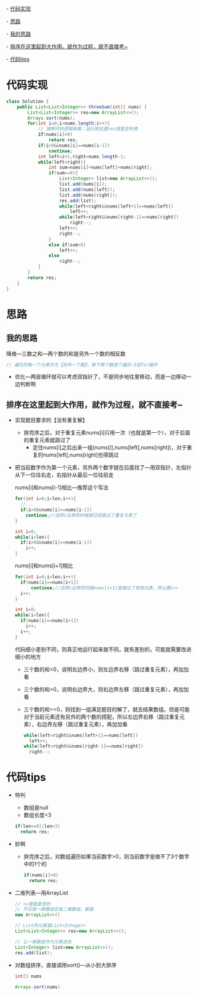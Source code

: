 

\- [代码实现](#代码实现)

\- [思路](#思路)

  \- [我的思路](#我的思路)

  \- [排序在这里起到大作用，就作为过程，就不直接考~](#排序在这里起到大作用就作为过程就不直接考)

\- [代码tips](#代码tips)



# 代码实现

```java
class Solution {
    public List<List<Integer>> threeSum(int[] nums) {
        List<List<Integer>> res=new ArrayList<>();
        Arrays.sort(nums);
        for(int i=0;i<nums.length;i++){
            // 按照代码逻辑来看：运行到这里res就是空列表
            if(nums[i]>0)
                return res;
            if(i>0&&nums[i]==nums[i-1])
                continue;
            int left=i+1,right=nums.length-1;
            while(left<right){
                int sum=nums[i]+nums[left]+nums[right];
                if(sum==0){
                    List<Integer> list=new ArrayList<>();
                    list.add(nums[i]);
                    list.add(nums[left]);
                    list.add(nums[right]);
                    res.add(list);
                    while(left<right&&nums[left+1]==nums[left])
                        left++;
                    while(left<right&&nums[right-1]==nums[right])
                        right--;
                    left++;
                    right--;
                }
                else if(sum<0)
                    left++;
                else
                    right--;
            }
        }
        return res;
    }
}
```

# 思路

## 我的思路

降维—三数之和—两个数的和是另外一个数的相反数

```java
// 遍历的每一个元素作为【另外一个数】，剩下两个数逐个遍历—3层for循环
```

- 优化—两层循环就可以考虑双指针了，不是同步地往里移动，而是一边移动一边判断啊

## 排序在这里起到大作用，就作为过程，就不直接考~

- 实现题目要求的【没有重复解】

  - 排完序之后，对于重复元素nums[i]只用一次（也就是第一个），对于后面的重复元素就跳过了
    - 定住nums[i]之后出来一组(nums[i],nums[left],nums[right])，对于重复的nums[left],nums[right]也得跳过

- 把当前数字作为第一个元素，另外两个数字就在后面找了—用双指针，左指针从下一位往右走，右指针从最后一位往前走

  nums[i]和nums[i-1]相比—推荐这个写法

  ```java
  for(int i=0;i<len;i++){
    //...
    if(i>0&&nums[i]==nums[i-1])
      continue;//这样i出来的时候就已经跳过了重复元素了
  }
  ```

  ```java
  int i=0;
  while(i<len){
    if(i>0&&nums[i]==nums[i-1])
      i++;
  }
  ```

  nums[i]和nums[i+1]相比

  ```java
  for(int i=0;i<len;i++){
    if(nums[i]==nums[i+1])
      	continue;//这样i出来的时候nums[i+1]是跳过了其他元素，所以要i++
    i++;
  }
  ```

  ```java
  int i=0;
  while(i<len){
    if(nums[i]==nums[i+1])
      i++;
    i++; 
  }
  ```

  代码细小差别不同，则真正地运行起来就不同，就有差别的，可能就需要改进细小的地方

  - 三个数的和<0，说明左边界小，则左边界右移（跳过重复元素），再加加看

  - 三个数的和>0，说明右边界大，则右边界左移（跳过重复元素），再加加看

  - 三个数的和==0，则找到一组满足题目的解了，就去结果数组。但是可能对于当前元素还有另外的两个数的搭配，所以左边界右移（跳过重复元素），右边界左移（跳过重复元素），再加加看

    ```java
    while(left<right&&nums[left+1]==nums[left])
      left++;
    while(left<right&&nums[right-1]==nums[right])
      right--;
    ```

    

# 代码tips

- 特判

  - 数组是null
  - 数组长度<3

  ```java
  if(len==0||len<3)
    return res;
  ```

- 妙啊

  - 排完序之后，对数组遍历如果当前数字>0，则当前数字是做不了3个数字中的1个的

    ```java
    if(nums[i]>0)
      return res;
    ```

- 二维列表—用ArrayList

  ```java
  // <>里面是空的
  // 不论是一维数组还是二维数组，都是
  new ArrayList<>()
  ```

  ```java
  // List的元素是List<Integer>
  List<List<Integer>> res=new ArrayList<>();
  
  // 让一维数组作为元素进去
  List<Integer> list=new ArrayList<>();
  res.add(list);
  ```

- 对数组排序，直接调用sort()—从小到大排序

  ```java
  int[] nums
    
  Arrays.sort(nums)
  ```

  